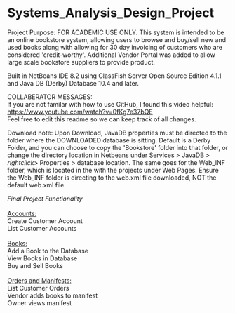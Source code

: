 # Systems_Analysis_Design_Project

Project Purpose: FOR ACADEMIC USE ONLY. This system is intended to be an online bookstore system, allowing users to browse and buy/sell new and used books along with allowing for 30 day invoicing of customers who are considered 'credit-worthy'. Additional Vendor Portal was added to allow large scale bookstore suppliers to provide product.


Built in NetBeans IDE 8.2 using GlassFish Server Open Source Edition 4.1.1 and Java DB (Derby) Database 10.4 and later.

COLLABERATOR MESSAGES:<br />
If you are not familar with how to use GitHub, I found this video helpful:
https://www.youtube.com/watch?v=0fKg7e37bQE<br />
Feel free to edit this readme so we can keep track of all changes.<br />

Download note: Upon Download, JavaDB properties must be directed to the folder where the DOWNLOADED database is sitting. Default is a Derby Folder, and you can choose to copy the 'Bookstore' folder into that folder, or change the directory location in Netbeans under Services > JavaDB > *rightclick*> Properties > database location. The same goes for the Web_INF folder, which is located in the with the projects under Web Pages. Ensure the Web_INF folder is directing to the web.xml file downloaded, NOT the default web.xml file.

*Final Project Functionality*<br /><br />
<u>Accounts:</u><br />
Create Customer Account<br />
List Customer Accounts<br /><br />
<u>Books:</u><br />
Add a Book to the Database<br />
View Books in Database<br />
Buy and Sell Books<br /><br />
<u>Orders and Manifests:</u><br />
List Customer Orders<br />
Vendor adds books to manifest<br />
Owner views manifest<br />
